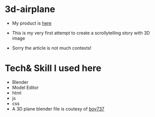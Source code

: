 # 3d-airplane
- My product is [here](https://naokatoh.github.io/3d-airplane/)


- This is my very first attempt to create a scrollytelling story with 3D image
- Sorry the article is not much contexts! 


# Tech& Skill I used here
- Blender
- Model Editor
- html
- js
- css
- A 3D plane blender file is coutesy of [boy737](https://www.cgtrader.com/free-3d-models/aircraft/commercial-aircraft/american-airlines-boeing-737-823)
